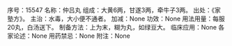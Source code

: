 序号：15547
名称：仲吕丸
组成：大黄6两，甘遂3两，牵牛子3两。
出处：《家塾方》。
主治：水毒，大小便不通者。
加减：None
功效：None
用法用量：每服20丸，白汤送下。
制备方法：上为末，糊为丸，如绿豆大。
临床应用：None
各家论述：None
用药禁忌：None
附注：None
